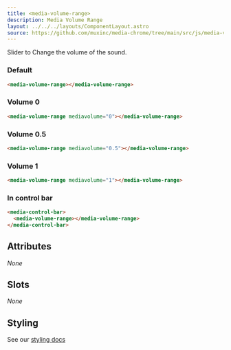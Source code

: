 ```yaml
---
title: <media-volume-range>
description: Media Volume Range
layout: ../../../layouts/ComponentLayout.astro
source: https://github.com/muxinc/media-chrome/tree/main/src/js/media-volume-range.js
---
```


Slider to Change the volume of the sound.

<h3>Default</h3>

<media-volume-range></media-volume-range>

```html
<media-volume-range></media-volume-range>
```

<h3>Volume 0</h3>
<media-volume-range mediavolume="0"></media-volume-range>

```html
<media-volume-range mediavolume="0"></media-volume-range>
```

<h3>Volume 0.5</h3>
<media-volume-range mediavolume="0.5"></media-volume-range>

```html
<media-volume-range mediavolume="0.5"></media-volume-range>
```

<h3>Volume 1</h3>
<media-volume-range mediavolume="1"></media-volume-range>

```html
<media-volume-range mediavolume="1"></media-volume-range>
```

<h3>In control bar</h3>
<media-control-bar>
  <media-volume-range></media-volume-range>
</media-control-bar>

```html
<media-control-bar>
  <media-volume-range></media-volume-range>
</media-control-bar>
```

## Attributes

_None_

## Slots

_None_

## Styling

See our [styling docs](./styling#Ranges)
